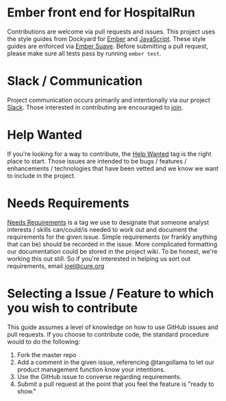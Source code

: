 Ember front end for HospitalRun
==================================================

Contributions are welcome via pull requests and issues.  This project uses the style guides from Dockyard for [Ember](https://github.com/dockyard/styleguides/blob/master/engineering/ember.md) and [JavaScript](https://github.com/dockyard/styleguides/blob/master/engineering/javascript.md).  These style guides are enforced via [Ember Suave](https://github.com/dockyard/ember-suave).  Before submitting a pull request, please make sure all tests pass by running ```ember test```.

Slack / Communication
==================================================
Project communication occurs primarily and intentionally via our project [Slack](https://hospitalrun.slack.com/signup). Those interested in contributing are encouraged to [join](https://hospitalrun.slack.com/signup).

Help Wanted
==================================================
If you're looking for a way to contribute, the [Help Wanted](https://github.com/HospitalRun/hospitalrun-frontend/labels/Help%20Wanted) tag is the right place to start. Those issues are intended to be bugs / features / enhancements / technologies that have been vetted and we know we want to include in the project.

Needs Requirements
==================================================
[Needs Requirements](https://github.com/HospitalRun/hospitalrun-frontend/labels/Needs%20Requirements) is a tag we use to designate that someone analyst interests / skills can/could/is needed to work out and document the requirements for the given issue. Simple requirements (or frankly anything that can be) should be recorded in the issue. More complicated formatting our documentation could be stored in the project wiki. To be honest, we're working this out still. So if you're interested in helping us sort out requirements, email joel@cure.org

Selecting a Issue / Feature to which you wish to contribute
==================================================
This guide assumes a level of knowledge on how to use GitHub issues and pull requests. If you choose to contribute code, the standard procedure would to do the following:
1. Fork the master repo
2. Add a comment in the given issue, referencing @tangollama to let our product management function know your intentions.
3. Use the GitHub issue to converse regarding requirements.
4. Submit a pull request at the point that you feel the feature is "ready to show."
